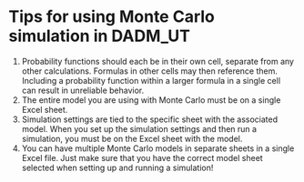 # Tips for using Monte Carlo simulation in DADM_UT   

1. Probability functions should each be in their own cell, separate from any other calculations. Formulas in other cells may then reference them. Including a probability function within a larger formula in a single cell can result in unreliable behavior.
2. The entire model you are using with Monte Carlo must be on a single Excel sheet.
3. Simulation settings are tied to the specific sheet with the associated model. When you set up the simulation settings and then run a simulation, you must be on the Excel sheet with the model.
4. You can have multiple Monte Carlo models in separate sheets in a single Excel file. Just make sure that you have the correct model sheet selected when setting up and running a simulation!
